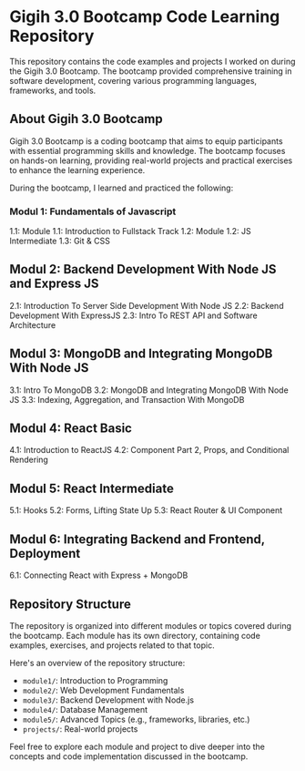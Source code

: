 # Gigih 3.0 Bootcamp Code Learning Repository

This repository contains the code examples and projects I worked on during the Gigih 3.0 Bootcamp. The bootcamp provided comprehensive training in software development, covering various programming languages, frameworks, and tools.

## About Gigih 3.0 Bootcamp

Gigih 3.0 Bootcamp is a coding bootcamp that aims to equip participants with essential programming skills and knowledge. The bootcamp focuses on hands-on learning, providing real-world projects and practical exercises to enhance the learning experience.

During the bootcamp, I learned and practiced the following:

### Modul 1: Fundamentals of Javascript

1.1: Module 1.1: Introduction to Fullstack Track
1.2: Module 1.2: JS Intermediate
1.3: Git & CSS

## Modul 2: Backend Development With Node JS and Express JS

2.1: Introduction To Server Side Development With Node JS
2.2: Backend Development With ExpressJS
2.3: Intro To REST API and Software Architecture

## Modul 3: MongoDB and Integrating MongoDB With Node JS

3.1: Intro To MongoDB
3.2: MongoDB and Integrating MongoDB With Node JS
3.3: Indexing, Aggregation, and Transaction With MongoDB

## Modul 4: React Basic

4.1: Introduction to ReactJS
4.2: Component Part 2, Props, and Conditional Rendering

## Modul 5: React Intermediate

5.1: Hooks
5.2: Forms, Lifting State Up
5.3: React Router & UI Component

## Modul 6: Integrating Backend and Frontend, Deployment

6.1: Connecting React with Express + MongoDB

## Repository Structure

The repository is organized into different modules or topics covered during the bootcamp. Each module has its own directory, containing code examples, exercises, and projects related to that topic.

Here's an overview of the repository structure:

- `module1/`: Introduction to Programming
- `module2/`: Web Development Fundamentals
- `module3/`: Backend Development with Node.js
- `module4/`: Database Management
- `module5/`: Advanced Topics (e.g., frameworks, libraries, etc.)
- `projects/`: Real-world projects

Feel free to explore each module and project to dive deeper into the concepts and code implementation discussed in the bootcamp.
